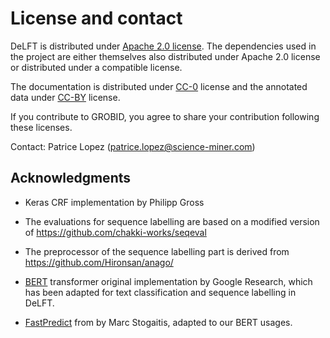 # License and contact

DeLFT is distributed under [Apache 2.0 license](http://www.apache.org/licenses/LICENSE-2.0). The dependencies used in the project are either themselves also distributed under Apache 2.0 license or distributed under a compatible license.

The documentation is distributed under [CC-0](https://creativecommons.org/publicdomain/zero/1.0/) license and the annotated data under [CC-BY](https://creativecommons.org/licenses/by/4.0/) license.

If you contribute to GROBID, you agree to share your contribution following these licenses. 

Contact: Patrice Lopez (<patrice.lopez@science-miner.com>)

## Acknowledgments

* Keras CRF implementation by Philipp Gross

* The evaluations for sequence labelling are based on a modified version of https://github.com/chakki-works/seqeval

* The preprocessor of the sequence labelling part is derived from https://github.com/Hironsan/anago/

* [BERT](https://github.com/google-research/bert) transformer original implementation by Google Research, which has been adapted for text classification and sequence labelling in DeLFT.

* [FastPredict](https://github.com/marcsto/rl/blob/master/src/fast_predict2.py) from by Marc Stogaitis, adapted to our BERT usages. 

